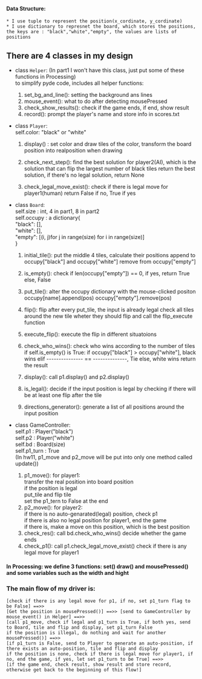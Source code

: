 #### Data Structure:       
    * I use tuple to represent the position(x_cordinate, y_cordinate)
    * I use dictionary to represnet the board, which stores the positions, the keys are : "black","white","empty", the values are lists of positions
## There are 4 classes in my design
* class ```Helper```: (In part1 I won't have this class, just put some of these functions in Processing)    
    to simplify pyde code, includes all helper functions:
    1. set_bg_and_line(): setting the background ans lines
    2. mouse_event(): what to do after detecting mousePressed
    3. check_show_results(): check if the game ends, if end, show result
    4. record(): prompt the player's name and store info in scores.txt


* class ```Player```:    
    self.color: "black" or "white"
    1. display() : set color and draw tiles of the color,
        transform the board position into realposition when drawing

    2. check_next_step(): find the best solution for player2(AI),
        which is the solution that can flip the largest number of black tiles
        return the best solution, if there's no legal solution, return None

    3. check_legal_move_exist(): check if there is legal move for player1(human)
        return False if no, True if yes


* class ```Board```:    
    self.size : int, 4 in part1, 8 in part2    
    self.occupy : a dictionary{    
            "black": [],    
            "white": [],    
            "empty": [(i, j)for j in range(size) for i in range(size)]    
        }    
    1. initial_tile(): put the middle 4 tiles, calculate their positions
        append to occupy["black"] and occupy["white"]
        remove from occupy["empty"]
    
    2. is_empty(): check if len(occupy["empty"]) == 0, if yes, return True
                                                        else, False

    3. put_tile(): alter the occupy dictionary with the mouse-clicked positon
        occupy[name].append(pos)
        occupy["empty"].remove(pos)
    
    4. flip(): flip after every put_tile, the input is already legal
        check all tiles around the new tile wheter they should flip
        and call the flip_execute function

    5. execute_flip(): execute the flip in different situatoions

    6. check_who_wins(): check who wins according to the number of tiles
        if self.is_empty() is True:
            if occupy["black"] > occupy["white"], black wins
            elif --------------- == --------------, Tie
            else, white wins
            return the result
    
    7. display(): call p1.display() and p2.display()

    8. is_legal(): decide if the input position is legal
        by checking if there will be at least one flip after the tile
    
    9. directions_generator(): generate a list of all positions around the input position


* class GameController:    
    self.p1 : Player("black")    
    self.p2 : Player("white")    
    self.bd : Board(size)    
    self.p1_turn : True    
    (In hw11, p1_move and p2_move will be put into only one method called update())    
    1. p1_move(): for player1:       
        transfer the real position into board position    
        if the position is legal    
        put_tile and flip tile   
        set the p1_tern to False at the end    
    2. p2_move(): for player2:    
        if there is no auto-genarated(legal) position, check p1    
        if there is also no legal position for player1, end the game    
        if there is, make a move on this position, which is the best position    
    3. check_res(): call bd.check_who_wins() decide whether the game ends
    4. check_p1(): call p1.check_legal_move_exist() check if there is any legal move for player1
#### In Processing: we define 3 functions: set() draw() and mousePressed() and some variables such as the width and hight
### The main flow of my driver is:     
    [check if there is any legal move for p1, if no, set p1_turn flag to be False] ==>>    
    [Get the position in mousePressed()] ==>> [send to GameController by mouse_event() in Helper] ==>>     
    [call p1_move, check if legal and p1_turn is True, if both yes, send to Board, tile and flip and display, set p1_turn False    
    if the position is illegal, do nothing and wait for another mousePressed()] ==>>    
    [if p1_turn is False, send to Player to generate an auto-position, if there exists an auto-position, tile and flip and display      
    if the position is none, check if there is legal move for player1, if no, end the game, if yes, let set p1_turn to be True] ==>>    
    [if the game end, check result, show result and store record, otherwise get back to the beginning of this flow!]    

